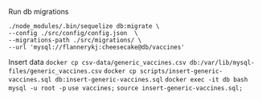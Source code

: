 
Run db migrations
```
./node_modules/.bin/sequelize db:migrate \
--config ./src/config/config.json  \
--migrations-path ./src/migrations/ \
--url 'mysql://flannerykj:cheesecake@db/vaccines'
```

Insert data
`docker cp csv-data/generic_vaccines.csv db:/var/lib/mysql-files/generic_vaccines.csv`
`docker cp scripts/insert-generic-vaccines.sql db:insert-generic-vaccines.sql`
`docker exec -it db bash`
`mysql -u root -p`
`use vaccines;`
`source insert-generic-vaccines.sql;`



